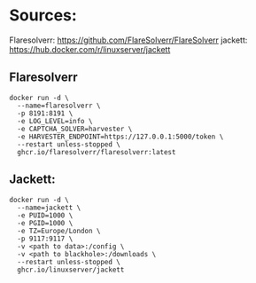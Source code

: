 # Sources:
Flaresolverr: https://github.com/FlareSolverr/FlareSolverr
jackett: https://hub.docker.com/r/linuxserver/jackett


## Flaresolverr
```shell
docker run -d \
  --name=flaresolverr \
  -p 8191:8191 \
  -e LOG_LEVEL=info \
  -e CAPTCHA_SOLVER=harvester \
  -e HARVESTER_ENDPOINT=https://127.0.0.1:5000/token \
  --restart unless-stopped \
  ghcr.io/flaresolverr/flaresolverr:latest
```
  
## Jackett:
```shell
docker run -d \
  --name=jackett \
  -e PUID=1000 \
  -e PGID=1000 \
  -e TZ=Europe/London \
  -p 9117:9117 \
  -v <path to data>:/config \
  -v <path to blackhole>:/downloads \
  --restart unless-stopped \
  ghcr.io/linuxserver/jackett
```
